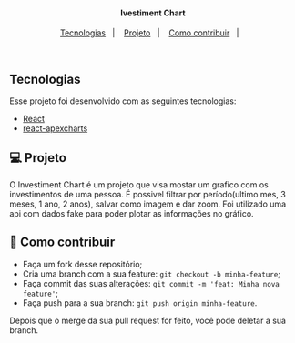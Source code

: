 <h4 align="center">
  Ivestiment Chart
</h4>

<p align="center">
  <a href="#-tecnologias">Tecnologias</a>&nbsp;&nbsp;&nbsp;|&nbsp;&nbsp;&nbsp;
  <a href="#-projeto">Projeto</a>&nbsp;&nbsp;&nbsp;|&nbsp;&nbsp;&nbsp;
  <a href="#-como-contribuir">Como contribuir</a>&nbsp;&nbsp;&nbsp;|&nbsp;&nbsp;&nbsp;
</p>

<br>

## Tecnologias

Esse projeto foi desenvolvido com as seguintes tecnologias:

- [React](https://reactjs.org)
- [react-apexcharts](https://apexcharts.com/docs/react-charts/)

## 💻 Projeto

O Investiment Chart é um projeto que visa mostar um grafico com os investimentos de uma pessoa.
É possivel filtrar por período(ultimo mes, 3 meses, 1 ano, 2 anos), salvar como imagem e dar zoom.
Foi utilizado uma api com dados fake para poder plotar as informações no gráfico.

## 🤔 Como contribuir

- Faça um fork desse repositório;
- Cria uma branch com a sua feature: `git checkout -b minha-feature`;
- Faça commit das suas alterações: `git commit -m 'feat: Minha nova feature'`;
- Faça push para a sua branch: `git push origin minha-feature`.

Depois que o merge da sua pull request for feito, você pode deletar a sua branch.
